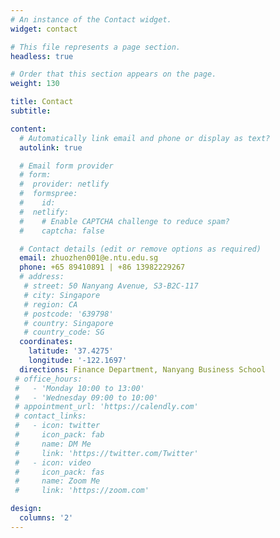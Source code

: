 ```yaml
---
# An instance of the Contact widget.
widget: contact

# This file represents a page section.
headless: true

# Order that this section appears on the page.
weight: 130

title: Contact
subtitle:

content:
  # Automatically link email and phone or display as text?
  autolink: true

  # Email form provider
  # form:
  #  provider: netlify
  #  formspree:
  #    id:
  #  netlify:
  #    # Enable CAPTCHA challenge to reduce spam?
  #    captcha: false

  # Contact details (edit or remove options as required)
  email: zhuozhen001@e.ntu.edu.sg
  phone: +65 89410891 | +86 13982229267
  # address:
   # street: 50 Nanyang Avenue, S3-B2C-117
   # city: Singapore
   # region: CA
   # postcode: '639798'
   # country: Singapore
   # country_code: SG
  coordinates:
    latitude: '37.4275'
    longitude: '-122.1697'
  directions: Finance Department, Nanyang Business School
 # office_hours:
 #   - 'Monday 10:00 to 13:00'
 #   - 'Wednesday 09:00 to 10:00'
 # appointment_url: 'https://calendly.com'
 # contact_links:
 #   - icon: twitter
 #     icon_pack: fab
 #     name: DM Me
 #     link: 'https://twitter.com/Twitter'
 #   - icon: video
 #     icon_pack: fas
 #     name: Zoom Me
 #     link: 'https://zoom.com'

design:
  columns: '2'
---
```

